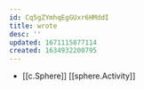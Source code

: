 ```yaml
---
id: Cq5gZYmhqEgGUxr6HMddI
title: wrote
desc: ''
updated: 1671115877114
created: 1634932200795
---
```




- [[c.Sphere]] [[sphere.Activity]]
